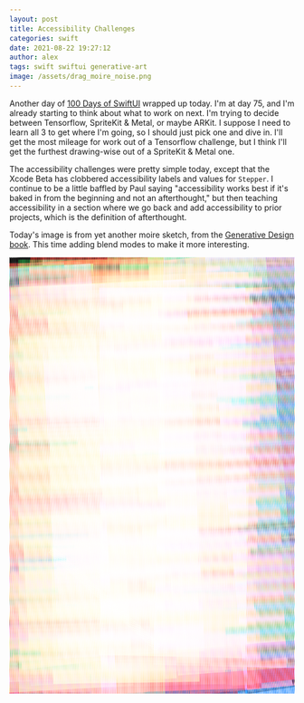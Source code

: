 ```yaml
---
layout: post
title: Accessibility Challenges
categories: swift
date: 2021-08-22 19:27:12
author: alex
tags: swift swiftui generative-art
image: /assets/drag_moire_noise.png
---
```


Another day of [100 Days of SwiftUI](https://www.hackingwithswift.com/100/swiftui) wrapped up today. I'm at day 75, and I'm already starting to think about what to work on next. I'm trying to decide between Tensorflow, SpriteKit & Metal, or maybe ARKit. I suppose I need to learn all 3 to get where I'm going, so I should just pick one and dive in. I'll get the most mileage for work out of a Tensorflow challenge, but I think I'll get the furthest drawing-wise out of a SpriteKit & Metal one.

The accessibility challenges were pretty simple today, except that the Xcode Beta has clobbered accessibility labels and values for `Stepper`. I continue to be a little baffled by Paul saying "accessibility works best if it's baked in from the beginning and not an afterthought," but then teaching accessibility in a section where we go back and add accessibility to prior projects, which is the definition of afterthought.

Today's image is from yet another moire sketch, from the [Generative Design book](http://www.generative-gestaltung.de/2/). This time adding blend modes to make it more interesting.

![Tap Moire](/assets/drag_moire_noise.png)
